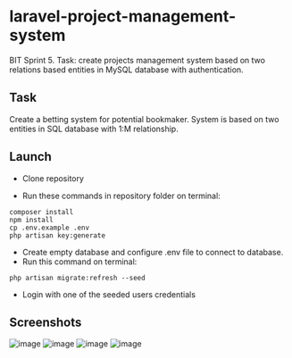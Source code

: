 # laravel-project-management-system
BIT Sprint 5. Task: create projects management system based on two relations based entities in MySQL database with authentication.

## Task
Create a betting system for potential bookmaker. System is based on two entities in SQL database with 1:M relationship.  

## Launch 

- Clone repository 

- Run these commands in repository folder on terminal:
```
composer install
npm install
cp .env.example .env
php artisan key:generate
```
- Create empty database and configure .env file to connect to database.
- Run this command on terminal:
```
php artisan migrate:refresh --seed 
```
- Login with one of the seeded users credentials

## Screenshots 
![image](https://user-images.githubusercontent.com/59610142/109554423-ddf2c200-7adc-11eb-9b97-a544000898fb.png)
![image](https://user-images.githubusercontent.com/59610142/109552759-dd592c00-7ada-11eb-9022-2d6fe8d0aedb.png)
![image](https://user-images.githubusercontent.com/59610142/109552823-f1049280-7ada-11eb-8c6b-72a8eabd9f39.png)
![image](https://user-images.githubusercontent.com/59610142/109553522-ccf58100-7adb-11eb-9edd-a463b460399f.png)
